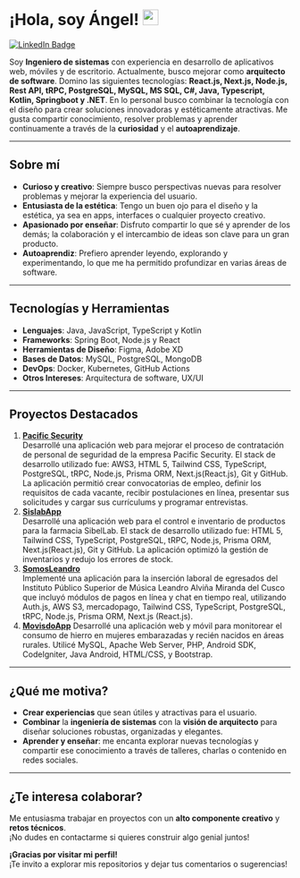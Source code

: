 <!--## Hi there 👋-->

<!--
**fredanup/fredanup** is a ✨ _special_ ✨ repository because its `README.md` (this file) appears on your GitHub profile.

Here are some ideas to get you started:

- 🔭 I’m currently working on ...
- 🌱 I’m currently learning ...
- 👯 I’m looking to collaborate on ...
- 🤔 I’m looking for help with ...
- 💬 Ask me about ...
- 📫 How to reach me: ...
- 😄 Pronouns: ...
- ⚡ Fun fact: ...
-->
# ¡Hola, soy Ángel! <img src="https://media.giphy.com/media/hvRJCLFzcasrR4ia7z/giphy.gif" width="28">

[![LinkedIn Badge](https://img.shields.io/badge/-LinkedIn-0A66C2?style=flat&logo=Linkedin&logoColor=white)](https://www.linkedin.com/in/upfa/)
<!--
[![Twitter Badge](https://img.shields.io/badge/-Twitter-1DA1F2?style=flat&logo=Twitter&logoColor=white)](TU_TWITTER_URL)
[![Portfolio Badge](https://img.shields.io/badge/-Portfolio-000?style=flat&logo=vercel&logoColor=white)](TU_PORTFOLIO_URL)-->

Soy **Ingeniero de sistemas** con experiencia en desarrollo de aplicativos web, móviles y de escritorio. Actualmente, busco mejorar como **arquitecto de software**. Domino las siguientes tecnologías: **React.js, Next.js, Node.js, Rest API, tRPC, PostgreSQL, MySQL, MS SQL, C#, Java, Typescript, Kotlin, Springboot y .NET**. En lo personal busco combinar la tecnología con el diseño para crear soluciones innovadoras y estéticamente atractivas. Me gusta compartir conocimiento, resolver problemas y aprender continuamente a través de la **curiosidad** y el **autoaprendizaje**.

---

## Sobre mí
- **Curioso y creativo**: Siempre busco perspectivas nuevas para resolver problemas y mejorar la experiencia del usuario.  
- **Entusiasta de la estética**: Tengo un buen ojo para el diseño y la estética, ya sea en apps, interfaces o cualquier proyecto creativo.  
- **Apasionado por enseñar**: Disfruto compartir lo que sé y aprender de los demás; la colaboración y el intercambio de ideas son clave para un gran producto.  
- **Autoaprendiz**: Prefiero aprender leyendo, explorando y experimentando, lo que me ha permitido profundizar en varias áreas de software.

---

## Tecnologías y Herramientas
- **Lenguajes**: Java, JavaScript, TypeScript y Kotlin  
- **Frameworks**: Spring Boot, Node.js y React  
- **Herramientas de Diseño**: Figma, Adobe XD  
- **Bases de Datos**: MySQL, PostgreSQL, MongoDB  
- **DevOps**: Docker, Kubernetes, GitHub Actions  
- **Otros Intereses**: Arquitectura de software, UX/UI

---

## Proyectos Destacados
1. **[Pacific Security](#https://github.com/fredanup/pacific-security.git)**  
   Desarrollé una aplicación web para mejorar el proceso de contratación de personal de seguridad de la empresa Pacific Security. El stack de desarrollo utilizado fue: AWS3, HTML 5, Tailwind CSS, TypeScript, PostgreSQL,
   tRPC, Node.js, Prisma ORM, Next.js(React.js), Git y GitHub. La aplicación permitió crear convocatorias de empleo, definir los requisitos de cada vacante, recibir postulaciones en línea, presentar sus solicitudes y
   cargar sus currículums y programar entrevistas.
3. **[SislabApp](#)**  
   Desarrollé una aplicación web para el control e inventario de productos para la farmacia SibelLab. El stack de desarrollo utilizado fue: HTML 5, Tailwind CSS, TypeScript, PostgreSQL, tRPC, Node.js, Prisma ORM,
   Next.js(React.js), Git y GitHub. La aplicación optimizó la gestión de inventarios y redujo los errores de stock.
5. **[SomosLeandro](#)**  
   Implementé una aplicación para la inserción laboral de egresados del Instituto Público Superior de Música Leandro Alviña Miranda del Cusco que incluyó módulos de pagos en línea y chat en tiempo real, utilizando
   Auth.js, AWS S3, mercadopago, Tailwind CSS, TypeScript, PostgreSQL, tRPC, Node.js, Prisma ORM, Next.js (React.js).
7. **[MovisdoApp](#)**
   Desarrollé una aplicación web y móvil para monitorear el consumo de hierro en mujeres embarazadas y recién nacidos en áreas rurales. Utilicé MySQL, Apache Web Server, PHP, Android SDK, CodeIgniter, Java Android,
   HTML/CSS, y Bootstrap.
---

## ¿Qué me motiva?
- **Crear experiencias** que sean útiles y atractivas para el usuario.  
- **Combinar** la **ingeniería de sistemas** con la **visión de arquitecto** para diseñar soluciones robustas, organizadas y elegantes.  
- **Aprender y enseñar**: me encanta explorar nuevas tecnologías y compartir ese conocimiento a través de talleres, charlas o contenido en redes sociales.

---

## ¿Te interesa colaborar?
Me entusiasma trabajar en proyectos con un **alto componente creativo** y **retos técnicos**.  
¡No dudes en contactarme si quieres construir algo genial juntos!

**¡Gracias por visitar mi perfil!**  
¡Te invito a explorar mis repositorios y dejar tus comentarios o sugerencias!
